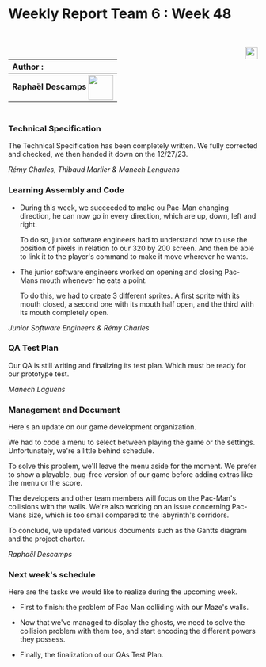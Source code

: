 # Weekly Report Team 6 : Week 48 

<br>

[<img src="https://www.presse-citron.net/app/uploads/2020/06/linkedin-logo.jpg"  width="25px" align=right>](https://www.linkedin.com/in/rapha%C3%ABl-descamps-201112293)


| Author :        |
| :-------------- |
| **Raphaël Descamps** <img src="https://ca.slack-edge.com/T019N8PRR7W-U05TNB290FJ-abc72bbf0d47-512" width="50px" align=center> 


### <br> Technical Specification 

The Technical Specification has been completely written. We fully corrected and checked, we then handed it down on the 12/27/23.

*Rémy Charles, Thibaud Marlier & Manech Lenguens*

### Learning Assembly and Code 

* During this week, we succeeded to make ou Pac-Man changing direction, he can now go in every direction, which are up, down, left and right. 

  To do so, junior software engineers had to understand how to use the position of pixels in relation to our 320 by 200 screen. And then be able to link it to the player's command to make it move wherever he wants. 

* The junior software engineers worked on opening and closing Pac-Mans mouth whenever he eats a point. 

  To do this, we had to create 3 different sprites. A first sprite with its mouth closed, a second one with its mouth half open, and the third with its mouth completely open.

*Junior Software Engineers & Rémy Charles* 

### QA Test Plan

Our QA is still writing and finalizing its test plan. Which must be ready for our prototype test. 

*Manech Laguens* 

### Management and Document 

Here's an update on our game development organization. 

We had to code a menu to select between playing the game or the settings. Unfortunately, we're a little behind schedule. 

To solve this problem, we'll leave the menu aside for the moment. We prefer to show a playable, bug-free version of our game before adding extras like the menu or the score. 

The developers and other team members will focus on the Pac-Man's collisions with the walls. We're also working on an issue concerning Pac-Mans size, which is too small compared to the labyrinth's corridors.  

To conclude, we updated various documents such as the Gantts diagram and the project charter.

*Raphaël Descamps* 

### Next week's schedule 

Here are the tasks we would like to realize during the upcoming week.

* First to finish: the problem of Pac Man colliding with our Maze's walls. 

* Now that we've managed to display the ghosts, we need to solve the collision problem with them too, and start encoding the different powers they possess. 

* Finally, the finalization of our QAs Test Plan.